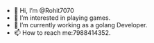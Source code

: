- 👋 Hi, I’m @Rohit7070
- 👀 I’m interested in playing games. 
- 🌱 I’m currently working as a golang Developer. 
- 📫 How to reach me:7988414352.

<!---
Rohit7070/Rohit7070 is a ✨ special ✨ repository because its `README.md` (this file) appears on your GitHub profile.
You can click the Preview link to take a look at your changes.
--->
